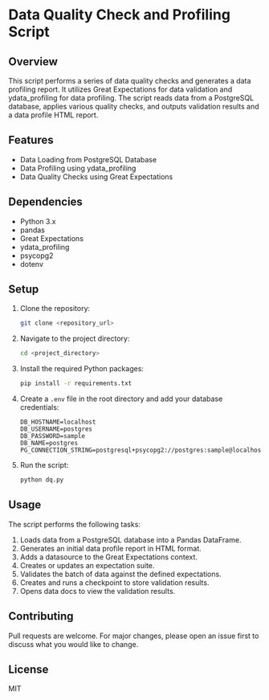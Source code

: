 # Data Quality Check and Profiling Script

## Overview

This script performs a series of data quality checks and generates a data profiling report. It utilizes Great Expectations for data validation and ydata_profiling for data profiling. The script reads data from a PostgreSQL database, applies various quality checks, and outputs validation results and a data profile HTML report.

## Features

- Data Loading from PostgreSQL Database
- Data Profiling using ydata_profiling
- Data Quality Checks using Great Expectations

## Dependencies

- Python 3.x
- pandas
- Great Expectations
- ydata_profiling
- psycopg2
- dotenv

## Setup

1. Clone the repository:

    ```bash
    git clone <repository_url>
    ```

2. Navigate to the project directory:

    ```bash
    cd <project_directory>
    ```

3. Install the required Python packages:

    ```bash
    pip install -r requirements.txt
    ```

4. Create a `.env` file in the root directory and add your database credentials:

    ```env
    DB_HOSTNAME=localhost
    DB_USERNAME=postgres
    DB_PASSWORD=sample
    DB_NAME=postgres
    PG_CONNECTION_STRING=postgresql+psycopg2://postgres:sample@localhost/postgres
    ```

5. Run the script:

    ```bash
    python dq.py
    ```

## Usage

The script performs the following tasks:

1. Loads data from a PostgreSQL database into a Pandas DataFrame.
2. Generates an initial data profile report in HTML format.
3. Adds a datasource to the Great Expectations context.
4. Creates or updates an expectation suite.
5. Validates the batch of data against the defined expectations.
6. Creates and runs a checkpoint to store validation results.
7. Opens data docs to view the validation results.

## Contributing

Pull requests are welcome. For major changes, please open an issue first to discuss what you would like to change.

## License

MIT
